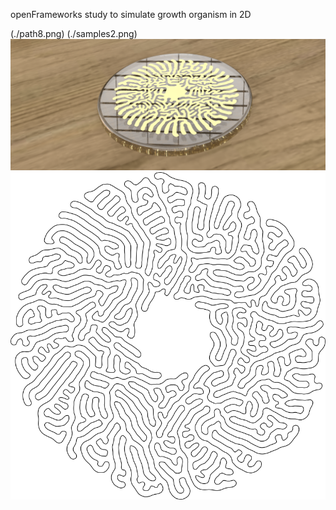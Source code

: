 openFrameworks study to simulate growth organism in 2D



(./path8.png)
(./samples2.png)
![](./samples2.png)
![](./path8.png)


